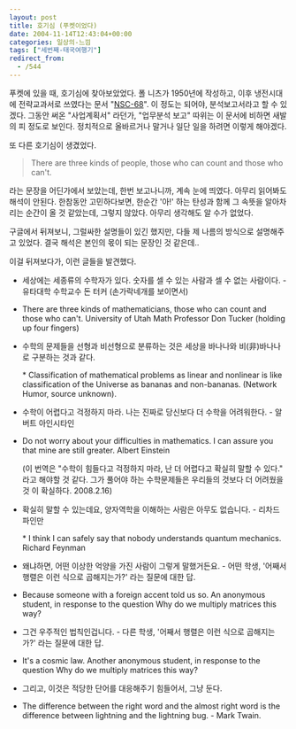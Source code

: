 ```yaml
---
layout: post
title: 호기심 (푸켓이었다)
date: 2004-11-14T12:43:04+00:00
categories: 일상의-느낌
tags: ["세번째-태국여행기"]
redirect_from:
  - /544
---
```


푸켓에 있을 때, 호기심에 찾아보았었다. 폴 니츠가 1950년에 작성하고, 이후 냉전시대에 전략교과서로 쓰였다는 문서 "<a href="http://www.fas.org/irp/offdocs/nsc-hst/nsc-68.htm" target="bb">NSC-68</a>". 이 정도는 되어야, 분석보고서라고 할 수 있겠다. 그동안 써온 "사업계획서" 라던가, "업무분석 보고" 따위는 이 문서에 비하면 새발의 피 정도로 보인다. 정치적으로 올바르거나 말거나 일단 일을 하려면 이렇게 해야겠다.

또 다른 호기심이 생겼었다.

> There are three kinds of people, those who can count and those who can't.

라는 문장을 어딘가에서 보았는데, 한번 보고나니까, 계속 눈에 띄였다. 아무리 읽어봐도 해석이 안된다. 한참동안 고민하다보면, 한순간 '아!' 하는 탄성과 함께 그 속뜻을 알아차리는 순간이 올 것 같았는데, 그렇지 않았다. 아무리 생각해도 알 수가 없었다.

구글에서 뒤져보니, 그럴싸한 설명들이 있긴 했지만, 다들 제 나름의 방식으로 설명해주고 있었다. 결국 해석은 본인의 몫이 되는 문장인 것 같은데..

이걸 뒤져보다가, 이런 글들을 발견했다.

<ul>

<li>세상에는 세종류의 수학자가 있다. 숫자를 셀 수 있는 사람과 셀 수 없는 사람이다. - 유타대학 수학교수 돈 터커 (손가락네개를 보이면서)</li>

<li>

There are three kinds of mathematicians, those who can count and those who can't. University of Utah Math Professor Don Tucker (holding up four fingers)

</li>

<li>

수학의 문제들을 선형과 비선형으로 분류하는 것은 세상을 바나나와 비(非)바나나로 구분하는 것과 같다.

* Classification of mathematical problems as linear and nonlinear is like classification of the Universe as bananas and non-bananas. (Network Humor, source unknown).

</li>

<li>

수학이 어렵다고 걱정하지 마라. 나는 진짜로 당신보다 더 수학을 어려워한다. - 알버트 아인시타인

</li>

<li>

Do not worry about your difficulties in mathematics. I can assure you that mine are still greater. Albert Einstein

(이 번역은 "수학이 힘들다고 걱정하지 마라, 난 더 어렵다고 확실히 말할 수 있다." 라고 해야할 것 같다. 그가 풀어야 하는 수학문제들은 우리들의 것보다 더 어려웠을 것 이 확실하다. 2008.2.16)

</li>

<li>

확실히 말할 수 있는데요, 양자역학을 이해하는 사람은 아무도 없습니다. - 리차드 파인만

* I think I can safely say that nobody understands quantum mechanics. Richard Feynman

</li>

<li>

왜냐하면, 어떤 이상한 억양을 가진 사람이 그렇게 말했거든요. - 어떤 학생, '어째서 행렬은 이런 식으로 곱해지는가?' 라는 질문에 대한 답.

</li>

<li>

Because someone with a foreign accent told us so. An anonymous student, in response to the question Why do we multiply matrices this way?

</li>

<li>

그건 우주적인 법칙인겁니다. - 다른 학생, '어째서 행렬은 이런 식으로 곱해지는가?' 라는 질문에 대한 답.

</li>

<li>

It's a cosmic law. Another anonymous student, in response to the question Why do we multiply matrices this way?

</li>

<li>

그리고, 이것은 적당한 단어를 대응해주기 힘들어서, 그냥 둔다.

</li>

<li>The difference between the right word and the almost right word is the difference between lightning and the lightning bug. - Mark Twain.</li>

</ul>
<div id=comments>
</div>
